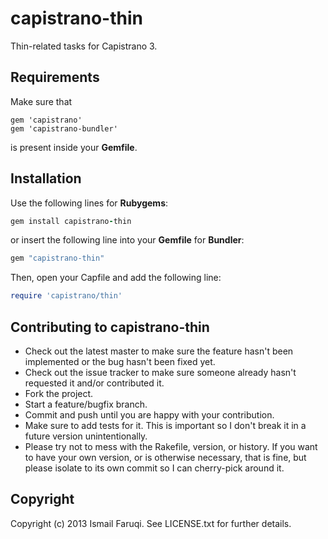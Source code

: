 capistrano-thin
===============

Thin-related tasks for Capistrano 3.

Requirements
------------

Make sure that

```
gem 'capistrano'
gem 'capistrano-bundler'
```

is present inside your **Gemfile**.

Installation
------------

Use the following lines for **Rubygems**:

```ruby
gem install capistrano-thin
```

or insert the following line into your __Gemfile__ for **Bundler**:

```ruby
gem "capistrano-thin"
```

Then, open your Capfile and add the following line:

```ruby
require 'capistrano/thin'
```

Contributing to capistrano-thin
-------------------------------
 
* Check out the latest master to make sure the feature hasn't been implemented or the bug hasn't been fixed yet.
* Check out the issue tracker to make sure someone already hasn't requested it and/or contributed it.
* Fork the project.
* Start a feature/bugfix branch.
* Commit and push until you are happy with your contribution.
* Make sure to add tests for it. This is important so I don't break it in a future version unintentionally.
* Please try not to mess with the Rakefile, version, or history. If you want to have your own version, or is otherwise necessary, that is fine, but please isolate to its own commit so I can cherry-pick around it.

Copyright
---------

Copyright (c) 2013 Ismail Faruqi. See LICENSE.txt for
further details.

